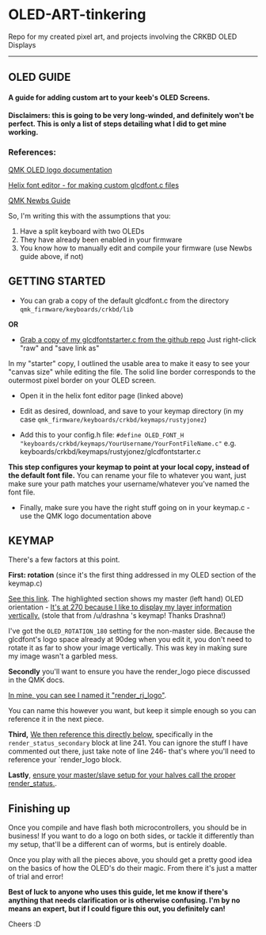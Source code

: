 # OLED-ART-tinkering
Repo for my created pixel art, and projects involving the CRKBD OLED Displays

--- 

## OLED GUIDE
#### A guide for adding custom art to your keeb's OLED Screens.

**Disclaimers: this is going to be very long-winded, and definitely won't be perfect. This is only a list of steps detailing what I did to get mine working.**


### References:

[QMK OLED logo documentation](https://docs.qmk.fm/#/feature_oled_driver?id=logo-example)

[Helix font editor - for making custom glcdfont.c files](https://helixfonteditor.netlify.com/)

[QMK Newbs Guide](https://beta.docs.qmk.fm/newbs)


So, I'm writing this with the assumptions that you:

1. Have a split keyboard with two OLEDs
2. They have already been enabled in your firmware
3. You know how to manually edit and compile your firmware (use Newbs guide above, if not)

## GETTING STARTED

* You can grab a copy of the default glcdfont.c from the directory `qmk_firmware/keyboards/crkbd/lib`

**OR**

* [Grab a copy of my glcdfontstarter.c from the github repo](https://github.com/RustyJonez/OLED-ART-tinkering/blob/master/glcdfontstarter)
Just right-click "raw" and "save link as"

In my "starter" copy, I outlined the usable area to make it easy to see your "canvas size" while editing the file. The solid line border corresponds to the outermost pixel border on your OLED screen.

* Open it in the helix font editor page (linked above)
* Edit as desired, download, and save to your keymap directory (in my case `qmk_firmware/keyboards/crkbd/keymaps/rustyjonez`)



* Add this to your config.h file:
`#define OLED_FONT_H "keyboards/crkbd/keymaps/YourUsername/YourFontFileName.c"`
e.g. keyboards/crkbd/keymaps/rustyjonez/glcdfontstarter.c

**This step configures your keymap to point at your local copy, instead of the default font file.**
You can rename your file to whatever you want, just make sure your path matches your username/whatever you've named the font file.




* Finally, make sure you have the right stuff going on in your keymap.c - use the QMK logo documentation above

## KEYMAP

There's a few factors at this point.



**First: rotation** (since it's the first thing addressed in my OLED section of the keymap.c)

[See this link](https://gist.github.com/RustyJonez/52afc16c260ee669702dec846b1967c5#file-keymap-c-L141-L148). The highlighted section shows my master (left hand) OLED orientation - [It's at 270 because I like to display my layer information vertically.](https://i.imgur.com/7IX04iH.jpg) (stole that from /u/drashna 's keymap! Thanks Drashna!)

I've got the `OLED_ROTATION_180` setting for the non-master side. Because the glcdfont's logo space already at 90deg when you edit it, you don't need to rotate it as far to show your image vertically. This was key in making sure my image wasn't a garbled mess.




**Secondly** you'll want to ensure you have the render_logo piece discussed in the QMK docs. 

[In mine, you can see I named it "render_rj_logo"](https://gist.github.com/RustyJonez/52afc16c260ee669702dec846b1967c5#file-keymap-c-L223-L230). 

You can name this however you want, but keep it simple enough so you can reference it in the next piece.




**Third,** [We then reference this directly below,](https://gist.github.com/RustyJonez/52afc16c260ee669702dec846b1967c5#file-keymap-c-L232-L247) specifically in the `render_status_secondary` block at line 241. You can ignore the stuff I have commented out there, just take note of line 246- that's where you'll need to reference your `render_logo  block.


**Lastly**, [ensure your master/slave setup for your halves call the proper render_status.](https://gist.github.com/RustyJonez/52afc16c260ee669702dec846b1967c5#file-keymap-c-L259-L265). 



## Finishing up

Once you compile and have flash both microcontrollers, you should be in business! If you want to do a logo on both sides, or tackle it differently than my setup, that'll be a different can of worms, but is entirely doable. 

Once you play with all the pieces above, you should get a pretty good idea on the basics of how the OLED's do their magic. From there it's just a matter of trial and error!





**Best of luck to anyone who uses this guide, let me know if there's anything that needs clarification or is otherwise confusing. I'm by no means an expert, but if I could figure this out, you definitely can!**

Cheers :D
